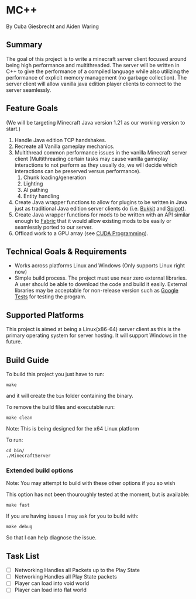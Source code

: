 # MC++
By Cuba Giesbrecht and Aiden Waring

## Summary
The goal of this project is to write a minecraft server client focused around being high performance and multithreaded.  The server will be written in C++ to give the performance of a compiled language while also utilizing the performance of explicit memory management (no garbage collection).  The server client will allow vanilla java edition player clients to connect to the server seamlessly.

## Feature Goals
(We will be targeting Minecraft Java version 1.21 as our working version to start.)
1. Handle Java edition TCP handshakes.
2. Recreate all Vanilla gameplay mechanics.
3. Multithread common performance issues in the vanilla Minecraft server client (Multithreading certain tasks may cause vanilla gameplay interactions to not perform as they usually do, we will decide which interactions can be preserved versus performance).
    1. Chunk loading/generation
    2. Lighting
    3. AI pathing
    4. Entity handling
4. Create Java wrapper functions to allow for plugins to be written in Java just as traditional Java edition server clients do (i.e. [Bukkit](https://dev.bukkit.org) and [Spigot](https://www.spigotmc.org)).
5. Create Java wrapper functions for mods to be written with an API similar enough to [Fabric](https://github.com/FabricMC/fabric) that it would allow existing mods to be easily or seamlessly ported to our server.
6. Offload work to a GPU array (see [CUDA Programming](https://docs.nvidia.com/cuda/cuda-c-programming-guide/)).

## Technical Goals & Requirements
- Works across platforms Linux and Windows (Only supports Linux right now)
- Simple build process.  The project must use near zero external libraries.  A user should be able to download the code and build it easily.  External libraries may be acceptable for non-release version such as [Google Tests](https://github.com/google/googletest) for testing the program.

## Supported Platforms
This project is aimed at being a Linux(x86-64) server client as this is the primary operating system for server hosting.  It will support Windows in the future.

## Build Guide
To build this project you just have to run:
```
make
```
and it will create the ```bin``` folder containing the binary.

To remove the build files and executable run:
```
make clean
```

Note: This is being designed for the x64 Linux platform

To run:
```
cd bin/
./MinecraftServer
```

### Extended build options
Note: You may attempt to build with these other options if you so wish

This option has not been thouroughly tested at the moment, but is available:
```
make fast
```

If you are having issues I may ask for you to build with:
```
make debug
```
So that I can help diagnose the issue.


## Task List
- [ ] Networking Handles all Packets up to the Play State
- [ ] Networking Handles all Play State packets
- [ ] Player can load into void world
- [ ] Player can load into flat world
